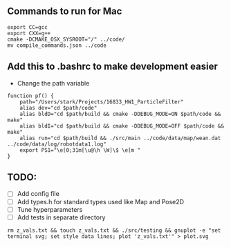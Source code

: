 ## Commands to run for Mac
```
export CC=gcc
export CXX=g++
cmake -DCMAKE_OSX_SYSROOT="/" ../code/ 
mv compile_commands.json ../code
```
## Add this to .bashrc to make development easier
* Change the path variable
```
function pf() {
	path="/Users/stark/Projects/16833_HW1_ParticleFilter"
	alias dev="cd $path/code"
	alias bldD="cd $path/build && cmake -DDEBUG_MODE=ON $path/code && make"
	alias bldI="cd $path/build && cmake -DDEBUG_MODE=OFF $path/code && make"
	alias run="cd $path/build && ./src/main ../code/data/map/wean.dat ../code/data/log/robotdata1.log"
	export PS1="\e[0;31m[\u@\h \W]\$ \e[m "
}
```

## TODO:
- [ ] Add config file
- [ ] Add types.h for standard types used like Map and Pose2D
- [ ] Tune hyperparameters
- [ ] Add tests in separate directory
```
rm z_vals.txt && touch z_vals.txt && ./src/testing && gnuplot -e "set terminal svg; set style data lines; plot 'z_vals.txt'" > plot.svg
```
